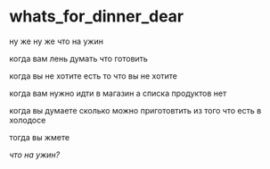 # whats_for_dinner_dear
ну же ну же что на ужин

когда вам лень думать что готовить

когда вы не хотите есть то что вы не хотите

когда вам нужно идти в магазин а списка продуктов нет

когда вы думаете сколько можно приготовтить из того что есть в холодосе

тогда вы жмете

_что на ужин?_
